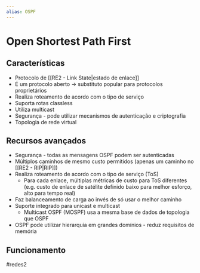 ```yaml
---
alias: OSPF
---
```



# Open Shortest Path First

## Características

- Protocolo de [[RE2 - Link State|estado de enlace]]
- É um protocolo aberto -> substituto popular para protocolos proprietários
- Realiza roteamento de acordo com o tipo de serviço
- Suporta rotas classless
- Utiliza multicast
- Segurança - pode utilizar mecanismos de autenticação e criptografia
- Topologia de rede virtual

## Recursos avançados

- Segurança - todas as mensagens OSPF podem ser autenticadas
- Múltiplos caminhos de mesmo custo permitidos (apenas um caminho no [[RE2 - RIP|RIP]])
- Realiza roteamento de acordo com o tipo de serviço (ToS)
	- Para cada enlace, múltiplas métricas de custo para ToS diferentes (e.g. custo de enlace de satélite definido baixo para melhor esforço, alto para tempo real)
- Faz balanceamento de carga ao invés de só usar o melhor caminho
- Suporte integrado para unicast e multicast
	- Multicast OSPF (MOSPF) usa a mesma base de dados de topologia que OSPF
- OSPF pode utilizar hierarquia em grandes domínios - reduz requisitos de memória

## Funcionamento



#redes2

